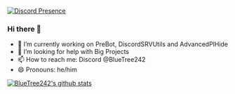 [![Discord Presence](https://lanyard.cnrad.dev/api/831970480499589220)](https://discord.com/users/831970480499589220)

### Hi there 👋

- 🔭 I’m currently working on PreBot, DiscordSRVUtils and AdvancedPlHide
- 🤔 I’m looking for help with Big Projects
- 📫 How to reach me: Discord @BlueTree242
- 😄 Pronouns: he/him

[![BlueTree242's github stats](https://github-readme-stats.vercel.app/api?username=BlueTree242&theme=algolia)](https://github.com/anuraghazra/github-readme-stats)
